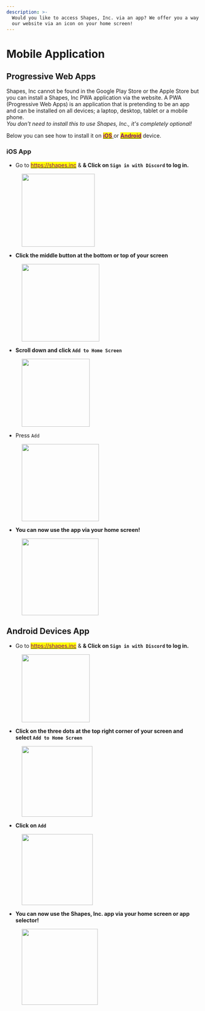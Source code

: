 ```yaml
---
description: >-
  Would you like to access Shapes, Inc. via an app? We offer you a way to use
  our website via an icon on your home screen!
---
```


# Mobile Application

## Progressive Web Apps

Shapes, Inc cannot be found in the Google Play Store or the Apple Store but you can install a Shapes, Inc PWA application via the website. A PWA (Progressive Web Apps) is an application that is pretending to be an app and can be installed on all devices; a laptop, desktop, tablet or a mobile phone. \
_You don't need to install this to use Shapes, Inc., it's completely optional!_

Below you can see how to install it on [<mark style="color:purple;">**iO**</mark>](mobile-application.md#ios-app)[<mark style="color:purple;">**S**</mark> ](mobile-application.md#ios-app)or [<mark style="color:purple;">**Android**</mark>](mobile-application.md#android-devices-app) device.

### iOS App

* Go to [<mark style="color:purple;">https://shapes.inc</mark>](https://shapes.inc) & **& Click on `Sign in with Discord` to log in.**

<figure><img src="../.gitbook/assets/Screenshot 2023-12-01 at 9.59.02 PM.png" alt="" width="190"><figcaption></figcaption></figure>

* **Click the middle button at the bottom or top of your screen**

<figure><img src="../.gitbook/assets/Screenshot 2023-12-01 at 10.02.02 PM.png" alt="" width="202"><figcaption></figcaption></figure>

* **Scroll down and click `Add to Home Screen`**

<figure><img src="../.gitbook/assets/Screenshot 2023-12-01 at 10.04.12 PM.png" alt="" width="177"><figcaption></figcaption></figure>

* Press `Add`

<figure><img src="../.gitbook/assets/Screenshot 2023-12-01 at 10.06.21 PM.png" alt="" width="201"><figcaption></figcaption></figure>

* **You can now use the app via your home screen!**

<figure><img src="../.gitbook/assets/Screenshot 2023-12-01 at 10.13.25 PM.png" alt="" width="200"><figcaption></figcaption></figure>

## Android Devices App

* Go to [<mark style="color:purple;">https://shapes.inc</mark>](https://shapes.inc) & **& Click on `Sign in with Discord` to log in.**

<figure><img src="../.gitbook/assets/Screenshot 2023-12-01 at 10.35.51 PM.png" alt="" width="177"><figcaption></figcaption></figure>

* **Click on the three dots at the top right corner of your screen and select `Add to Home Screen`**

<figure><img src="../.gitbook/assets/Screenshot 2023-12-01 at 10.38.04 PM.png" alt="" width="184"><figcaption></figcaption></figure>

* **Click on `Add`**

<figure><img src="../.gitbook/assets/Screenshot 2023-12-01 at 10.40.21 PM.png" alt="" width="185"><figcaption></figcaption></figure>

* &#x20;**You can now use the Shapes, Inc. app via your home screen or app selector!**

<figure><img src="../.gitbook/assets/Screenshot 2023-12-01 at 10.41.32 PM.png" alt="" width="198"><figcaption></figcaption></figure>
